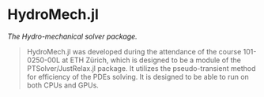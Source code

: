 # HydroMech.jl
*The Hydro-mechanical solver package.*

>HydroMech.jl was developed during the attendance of the course 101-0250-00L at ETH Zürich, which is designed to be a 
> module of the PTSolver/JustRelax.jl package. It utilizes the pseudo-transient method for efficiency of the PDEs 
> solving. It is designed to be able to run on both CPUs and GPUs.


